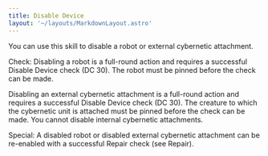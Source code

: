 ```yaml
---
title: Disable Device
layout: '~/layouts/MarkdownLayout.astro'
---
```

You can use this skill to disable a robot or external cybernetic attachment.

Check: Disabling a robot is a full-round action and requires a successful
Disable Device check (DC 30). The robot must be pinned before the check can be
made.

Disabling an external cybernetic attachment is a full-round action and
requires a successful Disable Device check (DC 30). The creature to which the
cybernetic unit is attached must be pinned before the check can be made. You
cannot disable internal cybernetic attachments.

Special: A disabled robot or disabled external cybernetic attachment can be
re-enabled with a successful Repair check (see Repair).


